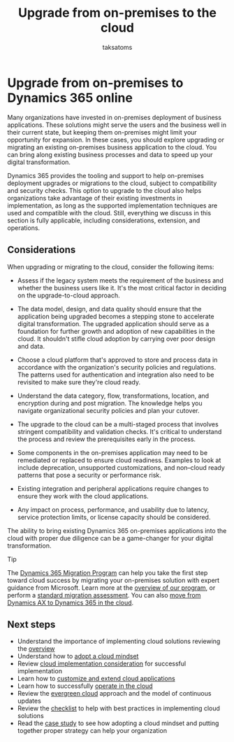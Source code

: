 ﻿---
title: Upgrade from on-premises to the cloud
description: Get introduced to the key points of migrating from an on-premises solution to Dynamics 365 online.  
author: taksatoms
ms.author: tsato
ms.date: 05/17/2023
ms.topic: conceptual
---

# Upgrade from on-premises to Dynamics 365 online

Many organizations have invested in on-premises deployment of business applications. These solutions might serve the users and the business well in their current state, but keeping them on-premises might limit your opportunity for expansion. In these cases, you should explore upgrading or migrating an existing on-premises business application to the cloud. You can bring along existing business processes and data to speed up your digital transformation.

Dynamics 365 provides the tooling and support to help on-premises deployment upgrades or migrations to the cloud, subject to compatibility and security checks. This option to upgrade to the cloud also helps organizations take advantage of their existing investments in implementation, as long as the supported implementation techniques are used and compatible with the cloud. Still, everything we discuss in this section is fully applicable, including considerations, extension, and operations.

## Considerations

When upgrading or migrating to the cloud, consider the following items:

- Assess if the legacy system meets the requirement of the business and whether the business users like it. It's the most critical factor in deciding on the upgrade-to-cloud approach.  

- The data model, design, and data quality should ensure that the application being upgraded becomes a stepping stone to accelerate digital transformation. The upgraded application should serve as a foundation for further growth and adoption of new capabilities in the cloud. It shouldn't stifle cloud adoption by carrying over poor design and data.

- Choose a cloud platform that's approved to store and process data in accordance with the organization's security policies and regulations. The patterns used for authentication and integration also need to be revisited to make sure they're cloud ready.

- Understand the data category, flow, transformations, location, and encryption during and post migration. The knowledge helps you navigate organizational security policies and plan your cutover.  

- The upgrade to the cloud can be a multi-staged process that involves stringent compatibility and validation checks. It's critical to understand the process and review the prerequisites early in the process.  

- Some components in the on-premises application may need to be remediated or replaced to ensure cloud readiness. Examples to look at include deprecation, unsupported customizations, and non–cloud ready patterns that pose a security or performance risk.

- Existing integration and peripheral applications require changes to ensure they work with the cloud applications.

- Any impact on process, performance, and usability due to latency, service protection limits, or license capacity should be considered.

The ability to bring existing Dynamics 365 on-premises applications into the cloud with proper due diligence can be a game-changer for your digital transformation.

> [!TIP]
> The [Dynamics 365 Migration Program](https://dynamics.microsoft.com/migration-program/) can help you take the first step toward cloud success by migrating your on-premises solution with expert guidance from Microsoft. Learn more at the [overview of our program](/dynamics365/get-started/migration/migration-overview), or perform a [standard migration assessment](/dynamics365/get-started/migration/standard-migration-assessment). You can also [move from Dynamics AX to Dynamics 365 in the cloud](/dynamics365/get-started/migration/moving-to-the-cloud).

## Next steps

- Understand the importance of implementing cloud solutions reviewing the [overview](implementing-cloud-solutions.md)
- Understand how to [adopt a cloud mindset](implementing-cloud-solutions-adopt-cloud-mindset.md)
- Review [cloud implementation consideration](implementing-cloud-solutions-cloud-implementation.md) for successful implementation 
- Learn how to [customize and extend cloud applications](implementing-cloud-solutions-customize-extend-cloud-applications.md)
- Learn how to successfully [operate in the cloud](implementing-cloud-solutions-operate-in-cloud.md)
- Review the [evergreen cloud](implementing-cloud-solutions-evergreen-cloud.md) approach and the model of continuous updates
- Review the [checklist](implementing-cloud-solutions-checklist.md) to help with best practices in implementing cloud solutions
- Read the [case study](implementing-cloud-solutions-case-study.md) to see how adopting a cloud mindset and putting together proper strategy can help your organization

